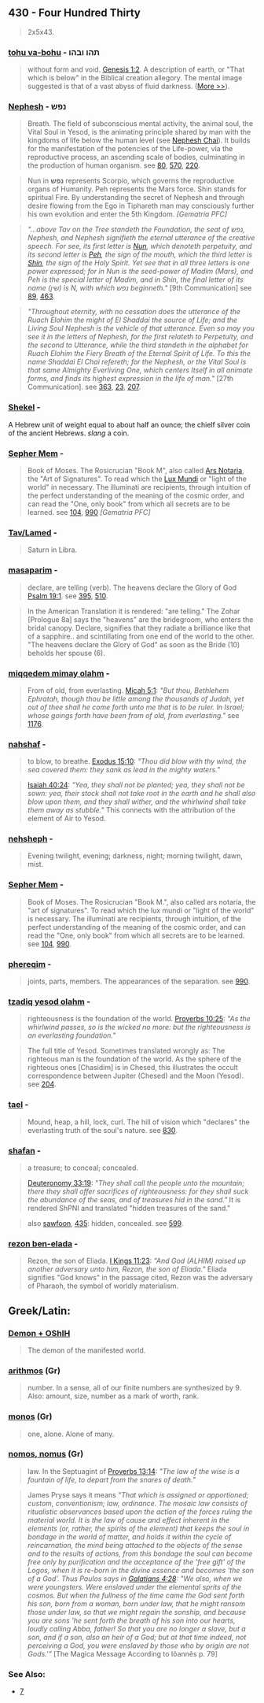 ## 430 - Four Hundred Thirty
> 2x5x43.

### [tohu va-bohu](/keys/ThHV.VBHV) - תהו ובהו
> without form and void. [Genesis 1:2](http://biblehub.com/genesis/1-2.htm). A description of earth, or "That which is below" in the Biblical creation allegory. The mental image suggested is that of a vast abyss of fluid darkness. ([More >>](tohu-vabohu)).

### [Nephesh](/keys/NPSh) - נפש
> Breath. The field of subconscious mental activity, the animal soul, the Vital Soul in Yesod, is the animating principle shared by man with the kingdoms of life below the human level (see [Nephesh Chai](448)). It builds for the manifestation of the potencies of the Life-power, via the reproductive process, an ascending scale of bodies, culminating in the production of human organism. see [80](80), [570](570), [220](220).

> Nun in **נפש** represents Scorpio, which governs the reproductive organs of Humanity. Peh represents the Mars force. Shin stands for spiritual Fire. By understanding the secret of Nephesh and through desire flowing from the Ego in Tiphareth man may consciously further his own evolution and enter the 5th Kingdom. *[Gematria PFC]* 

> *"...above Tav on the Tree standeth the Foundation, the seat of נפש, Nephesh, and Nephesh signifieth the eternal utterance of the creative speech. For see, its first letter is [Nun](/keys/N), which denoteth perpetuity, and its second letter is [Peh](/keys/P), the sign of the mouth, which the third letter is [Shin](/keys/Sh), the sign of the Holy Spirit. Yet see that in all three letters is one power expressed; for in Nun is the seed-power of Madim (Mars), and Peh is the special letter of Madim, and in Shin, the final letter of its name (שין) is N, with which נפש beginneth."* [9th Communication] see [89](89), [463](463).

> *"Throughout eternity, with no cessation does the utterance of the Ruach Elohim the might of El Shaddai the source of Life; and the Living Soul Nephesh is the vehicle of that utterance. Even so may you see it in the letters of Nephesh, for the first relateth to Perpetuity, and the second to Utterance, while the third standeth in the alphabet for Ruach Elohim the Fiery Breath of the Eternal Spirit of Life. To this the name Shaddai El Chai refereth; for the Nephesh, or the Vital Soul is that same Almighty Everliving One, which centers Itself in all animate forms, and finds its highest expression in the life of man."* [27th Communication]. see [363](363), [23](23), [207](207).

### [Shekel](/keys/ShQL) - 
A Hebrew unit of weight equal to about half an ounce; the chielf silver coin of the ancient Hebrews. *slang* a coin.

### [Sepher Mem](/keys/SPR.MIM) - 
> Book of Moses. The Rosicrucian "Book M", also called [Ars Notaria](104), the "Art of Signatures". To read which the [Lux Mundi](104) or "light of the world" in necessary. The illuminati are recipients, through intuition of the perfect understanding of the meaning of the cosmic order, and can read the "One, only book" from which all secrets are to be learned. see [104](104), [990](990) *[Gematria PFC]*

### [Tav/Lamed](/keys/Th.L) - 
> Saturn in Libra.

### [masaparim](/keys/MSPRIM) - 
> declare, are telling (verb). The heavens declare the Glory of God [Psalm 19:1](http://biblehub.com/psalms/19-1.htm). see [395](395), [510](510).

> In the American Translation it is rendered: "are telling." The Zohar [Prologue 8a] says the "heavens" are the bridegroom, who enters the bridal canopy. Declare, signifies that they radiate a brilliance like that of a sapphire.. and scintillating from one end of the world to the other. "The heavens declare the Glory of God" as soon as the Bride (10) beholds her spouse (6).

### [miqqedem mimay olahm](/keys/MQDM.MIMI.OVLM) - 
> From of old, from everlasting. [Micah 5:1](http://biblehub.com/micah/5-1.htm): *"But thou, Bethlehem Ephratah, though thou be little among the thousands of Judah, yet out of thee shall he come forth unto me that is to be ruler. In Israel; whose goings forth have been from of old, from everlasting."* see [1176](1176).

### [nahshaf](/keys/NShP) - 
> to blow, to breathe. [Exodus 15:10](http://biblehub.com/exodus/15-10.htm): *"Thou did blow with thy wind, the sea covered them: they sank as lead in the mighty waters."*

> [Isaiah 40:24](http://biblehub.com//.htm): *"Yea, they shall not be planted; yea, they shall not be sown: yea, their stock shall not take root in the earth and he shall also blow upon them, and they shall wither, and the whirlwind shall take them away as stubble."* This connects with the attribution of the element of Air to Yesod.

### [nehsheph](/keys/NShP) - 
> Evening twilight, evening; darkness, night; morning twilight, dawn, mist.

### [Sepher Mem](/keys/SPR.MIM) - 
> Book of Moses. The Rosicrucian "Book M.", also called ars notaria, the "art of signatures". To read which the lux mundi or "light of the world" is necessary. The illuminati are recipients, through intuition, of the perfect understanding of the meaning of the cosmic order, and can read the "One, only book" from which all secrets are to be learned. see [104](104), [990](990).

### [phereqim](/keys/PRQIM) - 
> joints, parts, members. The appearances of the separation. see [990](990).

### [tzadiq yesod olahm](/keys/TzDIQ.ISVD.OVLM) - 
> righteousness is the foundation of the world. [Proverbs 10:25](http://biblehub.com/proverbs/10-25.htm): *"As the whirlwind passes, so is the wicked no more: but the righteousness is an everlasting foundation."*

> The full title of Yesod. Sometimes translated wrongly as: The righteous man is the foundation of the world. As the sphere of the righteous ones [Chasidim] is in Chesed, this illustrates the occult correspondence between Jupiter (Chesed) and the Moon (Yesod). see [204](204).

### [tael](/keys/ThL) - 
> Mound, heap, a hill, lock, curl. The hill of vision which "declares" the everlasting truth of the soul's nature. see [830](830).

### [shafan](/keys/ShPN) - 
> a treasure; to conceal; concealed.

> [Deuteronomy 33:19](http://biblehub.com/deuteronomy/33-19.htm): *"They shall call the people unto the mountain; there they shall offer sacrifices of righteousness: for they shall suck the abundance of the seas, and of treasures hid in the sand."* It is rendered ShPNI and translated "hidden treasures of the sand."

> also [sawfoon](/keys/ShPVN), [435](435): hidden, concealed. see [599](599).

### [rezon ben-elada](/keys/RZVN.BN-ALIDO) - 
> Rezon, the son of Eliada. [I Kings 11:23](http://biblehub.com/1_kings/11-23.htm): *"And God (ALHIM) raised up another adversary unto him, Rezon, the son of Eliada."* Eliada signifies "God knows" in the passage cited, Rezon was the adversary of Pharaoh, the symbol of worldly materialism.

## Greek/Latin:

### [Demon + OShIH](/greek?word=)
> The demon of the manifested world.

### [arithmos](/greek?word=) (Gr)
> number. In a sense, all of our finite numbers are synthesized by 9. Also: amount, size, number as a mark of worth, rank.

### [monos](/greek?word=) (Gr)
> one, alone. Alone of many.

### [nomos, nomus](/greek?word=) (Gr)
> law. In the Septuagint of [Proverbs 13:14](http://biblehub.com/proverbs/13-14.htm): *"The law of the wise is a fountain of life, to depart from the snares of death."*

> James Pryse says it means *"That which is assigned or apportioned; custom, conventionism; law, ordinance. The mosaic law consists of ritualistic observances based upon the action of the forces ruling the material world. It is the law of cause and effect inherent in the elements (or, rather, the spirits of the element) that keeps the soul in bondage in the world of matter, and holds it within the cycle of reincarnation, the mind being attached to the objects of the sense and to the results of actions, from this bondage the soul can become free only by purification and the acceptance of the 'free gift' of the Logos, when it is re-born in the divine essence and becomes 'the son of a God'. Thus Paulos says in [Galatians 4:28](http://biblehub.com/galatians/4-28.htm): "We also, when we were youngsters. Were enslaved under the elemental sprits of the cosmos. But when the fullness of the time came the God sent forth his son, born from a woman, born under law, that he might ransom those under law, so that we might regain the sonship, and because you are sons 'he sent forth the breath of his son into our hearts, loudly calling Abba, father! So that you are no longer a slave, but a son, and if a son, also an heir of a God; but at that time indeed, not perceiving a God, you were enslaved by those who by origin are not Gods.'"* [The Magica Message According to Iôannês p. 79]

### See Also:

- [7](7)
